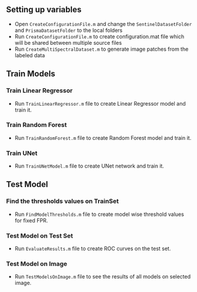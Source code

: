 
## Setting up variables
- Open `CreateConfigurationFile.m` and change the `SentinelDatasetFolder` and `PrismaDatasetFolder` to the local folders 
- Run  `CreateConfigurationFile.m` to create configuration.mat file which will be shared between multiple source files
- Run `CreateMultiSpectralDataset.m` to generate image patches from the labeled data

## Train Models

### Train Linear Regressor
- Run `TrainLinearRegressor.m` file to create Linear Regressor model and train it. 

### Train Random Forest
- Run `TrainRandomForest.m` file to create Random Forest model and train it. 

### Train UNet
- Run `TrainUNetModel.m` file to create UNet network and train it. 

## Test Model

### Find the thresholds values on TrainSet
- Run `FindModelThresholds.m` file to create model wise threshold values for fixed FPR.

### Test Model on Test Set
- Run `EvaluateResults.m` file to create ROC curves on the test set.

### Test Model on Image
- Run `TestModelsOnImage.m` file to see the results of all models on selected image.